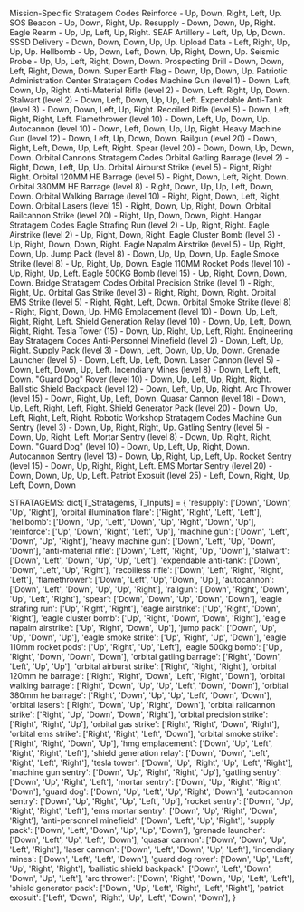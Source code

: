 Mission-Specific Stratagem Codes
Reinforce - Up, Down, Right, Left, Up.
SOS Beacon - Up, Down, Right, Up.
Resupply - Down, Down, Up, Right.
Eagle Rearm - Up, Up, Left, Up, Right.
SEAF Artillery - Left, Up, Up, Down.
SSSD Delivery - Down, Down, Down, Up, Up.
Upload Data - Left, Right, Up, Up, Up.
Hellbomb - Up, Down, Left, Down, Up, Right, Down, Up.
Seismic Probe - Up, Up, Left, Right, Down, Down.
Prospecting Drill - Down, Down, Left, Right, Down, Down.
Super Earth Flag - Down, Up, Down, Up.
Patriotic Administration Center Stratagem Codes
Machine Gun (level 1) - Down, Left, Down, Up, Right.
Anti-Material Rifle (level 2) - Down, Left, Right, Up, Down.
Stalwart (level 2) - Down, Left, Down, Up, Up, Left.
Expendable Anti-Tank (level 3) - Down, Down, Left, Up, Right.
Recoiled Rifle (level 5) - Down, Left, Right, Right, Left.
Flamethrower (level 10) - Down, Left, Up, Down, Up.
Autocannon (level 10) - Down, Left, Down, Up, Up, Right.
Heavy Machine Gun (level 12) - Down, Left, Up, Down, Down.
Railgun (level 20) - Down, Right, Left, Down, Up, Left, Right.
Spear (level 20) - Down, Down, Up, Down, Down.
Orbital Cannons Stratagem Codes
Orbital Gatling Barrage (level 2) - Right, Down, Left, Up, Up.
Orbital Airburst Strike (level 5) - Right, Right Right.
Orbital 120MM HE Barrage (level 5) - Right, Down, Left, Right, Down.
Orbital 380MM HE Barrage (level 8) - Right, Down, Up, Up, Left, Down, Down.
Orbital Walking Barrage (level 10) - Right, Right, Down, Left, Right, Down.
Orbital Lasers (level 15) - Right, Down, Up, Right, Down.
Orbital Railcannon Strike (level 20) - Right, Up, Down, Down, Right.
Hangar Stratagem Codes
Eagle Strafing Run (level 2) - Up, Right, Right.
Eagle Airstrike (level 2) - Up, Right, Down, Right.
Eagle Cluster Bomb (level 3) - Up, Right, Down, Down, Right.
Eagle Napalm Airstrike (level 5) - Up, Right, Down, Up.
Jump Pack (level 8) - Down, Up, Up, Down, Up.
Eagle Smoke Strike (level 8) - Up, Right, Up, Down.
Eagle 110MM Rocket Pods (level 10) - Up, Right, Up, Left.
Eagle 500KG Bomb (level 15) - Up, Right, Down, Down, Down.
Bridge Stratagem Codes
Orbital Precision Strike (level 1) - Right, Right, Up.
Orbital Gas Strike (level 3) - Right, Right, Down, Right.
Orbital EMS Strike (level 5) - Right, Right, Left, Down.
Orbital Smoke Strike (level 8) - Right, Right, Down, Up.
HMG Emplacement (level 10) - Down, Up, Left, Right, Right, Left.
Shield Generation Relay (level 10) - Down, Up, Left, Down, Right, Right.
Tesla Tower (15) - Down, Up, Right, Up, Left, Right.
Engineering Bay Stratagem Codes
Anti-Personnel Minefield (level 2) - Down, Left, Up, Right.
Supply Pack (level 3) - Down, Left, Down, Up, Up, Down.
Grenade Launcher (level 5) - Down, Left, Up, Left, Down.
Laser Cannon (level 5) - Down, Left, Down, Up, Left.
Incendiary Mines (level 8) - Down, Left, Left, Down.
"Guard Dog" Rover (level 10) - Down, Up, Left, Up, Right, Right.
Ballistic Shield Backpack (level 12) - Down, Left, Up, Up, Right.
Arc Thrower (level 15) - Down, Right, Up, Left, Down.
Quasar Cannon (level 18) - Down, Up, Left, Right, Left, Right.
Shield Generator Pack (level 20) - Down, Up, Left, Right, Left, Right.
Robotic Workshop Stratagem Codes
Machine Gun Sentry (level 3) - Down, Up, Right, Right, Up.
Gatling Sentry (level 5) - Down, Up, Right, Left.
Mortar Sentry (level 8) - Down, Up, Right, Right, Down.
"Guard Dog" (level 10) - Down, Up, Left, Up, Right, Down.
Autocannon Sentry (level 13) - Down, Up, Right, Up, Left, Up.
Rocket Sentry (level 15) - Down, Up, Right, Right, Left.
EMS Mortar Sentry (level 20) - Down, Down, Up, Up, Left.
Patriot Exosuit (level 25) - Left, Down, Right, Up, Left, Down, Down

STRATAGEMS: dict[T_Stratagems, T_Inputs] = {
    'resupply': ['Down', 'Down', 'Up', 'Right'],
    'orbital illumination flare': ['Right', 'Right', 'Left', 'Left'],
    'hellbomb': ['Down', 'Up', 'Left', 'Down', 'Up', 'Right', 'Down', 'Up'],
    'reinforce': ['Up', 'Down', 'Right', 'Left', 'Up'],
    'machine gun': ['Down', 'Left', 'Down', 'Up', 'Right'],
    'heavy machine gun': ['Down', 'Left', 'Up', 'Down', 'Down'],
    'anti-material rifle': ['Down', 'Left', 'Right', 'Up', 'Down'],
    'stalwart': ['Down', 'Left', 'Down', 'Up', 'Up', 'Left'],
    'expendable anti-tank': ['Down', 'Down', 'Left', 'Up', 'Right'],
    'recoilless rifle': ['Down', 'Left', 'Right', 'Right', 'Left'],
    'flamethrower': ['Down', 'Left', 'Up', 'Down', 'Up'],
    'autocannon': ['Down', 'Left', 'Down', 'Up', 'Up', 'Right'],
    'railgun': ['Down', 'Right', 'Down', 'Up', 'Left', 'Right'],
    'spear': ['Down', 'Down', 'Up', 'Down', 'Down'],
    'eagle strafing run': ['Up', 'Right', 'Right'],
    'eagle airstrike': ['Up', 'Right', 'Down', 'Right'],
    'eagle cluster bomb': ['Up', 'Right', 'Down', 'Down', 'Right'],
    'eagle napalm airstrike': ['Up', 'Right', 'Down', 'Up'],
    'jump pack': ['Down', 'Up', 'Up', 'Down', 'Up'],
    'eagle smoke strike': ['Up', 'Right', 'Up', 'Down'],
    'eagle 110mm rocket pods': ['Up', 'Right', 'Up', 'Left'],
    'eagle 500kg bomb': ['Up', 'Right', 'Down', 'Down', 'Down'],
    'orbital gatling barrage': ['Right', 'Down', 'Left', 'Up', 'Up'],
    'orbital airburst strike': ['Right', 'Right', 'Right'],
    'orbital 120mm he barrage': ['Right', 'Right', 'Down', 'Left', 'Right', 'Down'],
    'orbital walking barrage': ['Right', 'Down', 'Up', 'Up', 'Left', 'Down', 'Down'],
    'orbital 380mm he barrage': ['Right', 'Down', 'Up', 'Up', 'Left', 'Down', 'Down'],
    'orbital lasers': ['Right', 'Down', 'Up', 'Right', 'Down'],
    'orbital railcannon strike': ['Right', 'Up', 'Down', 'Down', 'Right'],
    'orbital precision strike': ['Right', 'Right', 'Up'],
    'orbital gas strike': ['Right', 'Right', 'Down', 'Right'],
    'orbital ems strike': ['Right', 'Right', 'Left', 'Down'],
    'orbital smoke strike': ['Right', 'Right', 'Down', 'Up'],
    'hmg emplacement': ['Down', 'Up', 'Left', 'Right', 'Right', 'Left'],
    'shield generation relay': ['Down', 'Down', 'Left', 'Right', 'Left', 'Right'],
    'tesla tower': ['Down', 'Up', 'Right', 'Up', 'Left', 'Right'],
    'machine gun sentry': ['Down', 'Up', 'Right', 'Right', 'Up'],
    'gatling sentry': ['Down', 'Up', 'Right', 'Left'],
    'mortar sentry': ['Down', 'Up', 'Right', 'Right', 'Down'],
    'guard dog': ['Down', 'Up', 'Left', 'Up', 'Right', 'Down'],
    'autocannon sentry': ['Down', 'Up', 'Right', 'Up', 'Left', 'Up'],
    'rocket sentry': ['Down', 'Up', 'Right', 'Right', 'Left'],
    'ems mortar sentry': ['Down', 'Up', 'Right', 'Down', 'Right'],
    'anti-personnel minefield': ['Down', 'Left', 'Up', 'Right'],
    'supply pack': ['Down', 'Left', 'Down', 'Up', 'Up', 'Down'],
    'grenade launcher': ['Down', 'Left', 'Up', 'Left', 'Down'],
    'quasar cannon': ['Down', 'Down', 'Up', 'Left', 'Right'],
    'laser cannon': ['Down', 'Left', 'Down', 'Up', 'Left'],
    'incendiary mines': ['Down', 'Left', 'Left', 'Down'],
    'guard dog rover': ['Down', 'Up', 'Left', 'Up', 'Right', 'Right'],
    'ballistic shield backpack': ['Down', 'Left', 'Down', 'Down', 'Up', 'Left'],
    'arc thrower': ['Down', 'Right', 'Down', 'Up', 'Left', 'Left'],
    'shield generator pack': ['Down', 'Up', 'Left', 'Right', 'Left', 'Right'],
    'patriot exosuit': ['Left', 'Down', 'Right', 'Up', 'Left', 'Down', 'Down'],
}